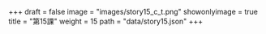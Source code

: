 +++
draft = false 
image = "images/story15_c_t.png" 
showonlyimage = true 
title = "第15課" 
weight = 15 
path = "data/story15.json" 
+++
